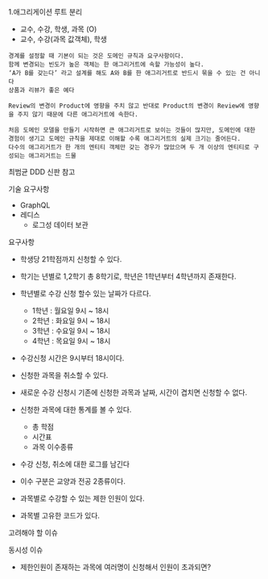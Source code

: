 1.애그리게이션 루트 분리

- 교수, 수강, 학생, 과목 (O)
- 교수, 수강(과목 값객체), 학생

```
경계를 설정할 때 기본이 되는 것은 도메인 규칙과 요구사항이다.
함께 변경되는 빈도가 높은 객체는 한 애그리거트에 속할 가능성이 높다.
‘A가 B를 갖는다’ 라고 설계를 해도 A와 B를 한 애그리거트로 반드시 묶을 수 있는 건 아니다
상품과 리뷰가 좋은 예다

Review의 변경이 Product에 영향을 주치 않고 반대로 Product의 변경이 Review에 영향을 주지 않기 때문에 다른 애그리거트에 속한다.

처음 도메인 모델을 만들기 시작하면 큰 애그리거트로 보이는 것들이 많지만, 도메인에 대한 경험이 생기고 도메인 규칙을 제대로 이해할 수록 애그리거트의 실제 크기는 줄어든다.
다수의 애그리거트가 한 개의 엔티티 객체만 갖는 경우가 많았으며 두 개 이상의 엔티티로 구성되는 애그리거트는 드물
```

최범균 DDD 신판 참고

기술 요구사항
- GraphQL
- 레디스
  - 로그성 데이터 보관

요구사항

- 학생당 21학점까지 신청할 수 있다.
- 학기는 년별로 1,2학기 총 8학기로, 학년은 1학년부터 4학년까지 존재한다.
- 학년별로 수강 신청 할수 있는 날짜가 다르다.
  - 1학년 : 월요일 9시 ~ 18시
  - 2학년 : 화요일 9시 ~ 18시
  - 3학년 : 수요일 9시 ~ 18시
  - 4학년 : 목요일 9시 ~ 18시 
- 수강신청 시간은 9시부터 18시이다.
- 신청한 과목을 취소할 수 있다.
- 새로운 수강 신청시 기존에 신청한 과목과 날짜, 시간이 겹치면 신청할 수 없다.
- 신청한 과목에 대한 통계를 볼 수 있다.
    - 총 학점
    - 시간표
    - 과목 이수종류
- 수강 신청, 취소에 대한 로그를 남긴다

- 이수 구분은 교양과 전공 2종류이다.
- 과목별로 수강할 수 있는 제한 인원이 있다.
- 과목별 고유한 코드가 있다.


고려해야 할 이슈

동시성 이슈

- 제한인원이 존재하는 과목에 여러명이 신청해서 인원이 초과되면? 
